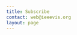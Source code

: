 ```yaml
---
title: Subscribe
contact: web@ieeevis.org
layout: page
---
```


<html>
  <head>
    <meta http-equiv="Refresh" content="0; url='https://ieeevis.us20.list-manage.com/subscribe?u=874d4e627b4758f4438963e98&id=6c036e3c40'" />
  </head>
</html>
